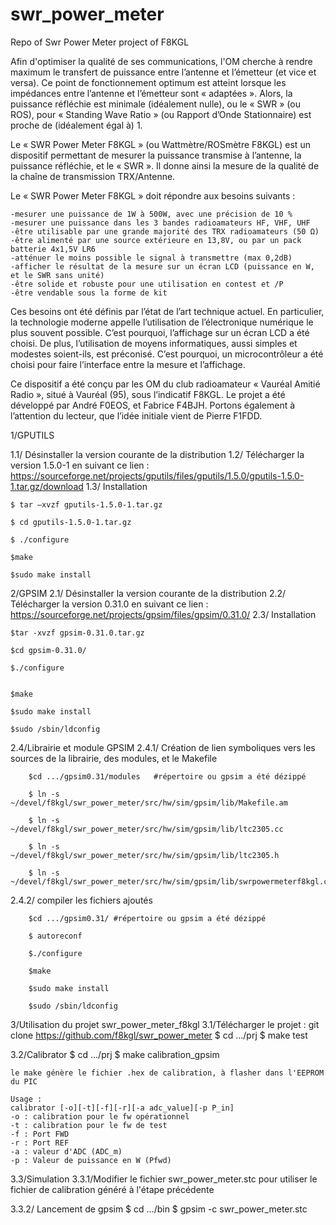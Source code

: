 # swr_power_meter
Repo of Swr Power Meter project of F8KGL

Afin d'optimiser la qualité de ses communications, l'OM cherche à rendre maximum le transfert de puissance entre l’antenne et l’émetteur (et vice et versa). Ce point de fonctionnement optimum est atteint lorsque les impédances entre l’antenne et l’émetteur sont « adaptées ». Alors, la puissance réfléchie est minimale (idéalement nulle), ou le « SWR » (ou ROS), pour « Standing Wave Ratio » (ou Rapport d’Onde Stationnaire) est proche de (idéalement égal à) 1.

Le « SWR Power Meter F8KGL » (ou Wattmètre/ROSmètre F8KGL) est un dispositif permettant de mesurer la puissance transmise à l’antenne, la puissance réfléchie, et le « SWR ». Il donne ainsi la mesure de la qualité de la chaîne de transmission TRX/Antenne.

Le « SWR Power Meter F8KGL » doit répondre aux besoins suivants :

	-mesurer une puissance de 1W à 500W, avec une précision de 10 %
	-mesurer une puissance dans les 3 bandes radioamateurs HF, VHF, UHF
	-être utilisable par une grande majorité des TRX radioamateurs (50 Ω)
	-être alimenté par une source extérieure en 13,8V, ou par un pack batterie 4x1,5V LR6
	-atténuer le moins possible le signal à transmettre (max 0,2dB)
	-afficher le résultat de la mesure sur un écran LCD (puissance en W, et le SWR sans unité)
	-être solide et robuste pour une utilisation en contest et /P
	-être vendable sous la forme de kit

Ces besoins ont été définis par l’état de l’art technique actuel. En particulier, la technologie moderne appelle l’utilisation de l’électronique numérique le plus souvent possible. C’est pourquoi, l’affichage sur un écran LCD a été choisi. De plus, l’utilisation de moyens informatiques, aussi simples et modestes soient-ils, est préconisé. C’est pourquoi, un microcontrôleur a été choisi pour faire l’interface entre la mesure et l’affichage.

Ce dispositif a été conçu par les OM du club radioamateur « Vauréal Amitié Radio », situé à Vauréal (95), sous l’indicatif F8KGL.
Le projet a été développé par André F0EOS, et Fabrice F4BJH. Portons également à l’attention du lecteur, que l’idée initiale vient de Pierre F1FDD.


1/GPUTILS

1.1/ Désinstaller la version courante de la distribution
1.2/ Télécharger la version 1.5.0-1 en suivant ce lien :
https://sourceforge.net/projects/gputils/files/gputils/1.5.0/gputils-1.5.0-1.tar.gz/download
1.3/ Installation

	$ tar –xvzf gputils-1.5.0-1.tar.gz

	$ cd gputils-1.5.0-1.tar.gz

	$ ./configure

	$make

	$sudo make install


2/GPSIM
2.1/ Désinstaller la version courante de la distribution
2.2/ Télécharger la version 0.31.0 en suivant ce lien :
https://sourceforge.net/projects/gpsim/files/gpsim/0.31.0/
2.3/ Installation

	$tar -xvzf gpsim-0.31.0.tar.gz

	$cd gpsim-0.31.0/

	$./configure


	$make

	$sudo make install

	$sudo /sbin/ldconfig

2.4/Librairie et module GPSIM
2.4.1/ Création de lien symboliques vers les sources de la librairie, des modules, et le Makefile

		$cd .../gpsim0.31/modules   #répertoire ou gpsim a été dézippé

		$ ln -s ~/devel/f8kgl/swr_power_meter/src/hw/sim/gpsim/lib/Makefile.am

		$ ln -s ~/devel/f8kgl/swr_power_meter/src/hw/sim/gpsim/lib/ltc2305.cc

		$ ln -s ~/devel/f8kgl/swr_power_meter/src/hw/sim/gpsim/lib/ltc2305.h

		$ ln -s ~/devel/f8kgl/swr_power_meter/src/hw/sim/gpsim/lib/swrpowermeterf8kgl.cc

2.4.2/ compiler les fichiers ajoutés

		$cd .../gpsim0.31/ #répertoire ou gpsim a été dézippé

		$ autoreconf

		$./configure

		$make

		$sudo make install

		$sudo /sbin/ldconfig


3/Utilisation du projet swr_power_meter_f8kgl
3.1/Télécharger le projet : git clone https://github.com/f8kgl/swr_power_meter
	$ cd .../prj
	$ make test



3.2/Calibrator
    $ cd .../prj
    $ make calibration_gpsim

	le make génère le fichier .hex de calibration, à flasher dans l'EEPROM du PIC

	Usage :
	calibrator [-o][-t][-f][-r][-a adc_value][-p P_in]
	-o : calibration pour le fw opérationnel
	-t : calibration pour le fw de test
	-f : Port FWD
	-r : Port REF
	-a : valeur d'ADC (ADC_m)
	-p : Valeur de puissance en W (Pfwd)

3.3/Simulation
3.3.1/Modifier le fichier swr_power_meter.stc pour utiliser le fichier de calibration généré à l'étape précédente

3.3.2/ Lancement de gpsim
 $ cd .../bin
 $ gpsim -c swr_power_meter.stc
